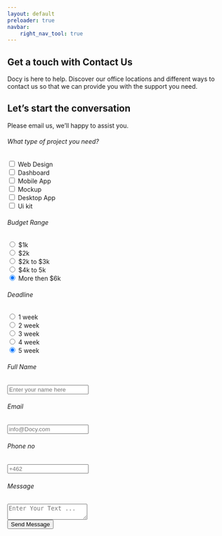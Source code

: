 ```yaml
---
layout: default
preloader: true
navbar:
    right_nav_tool: true
---
```


<div class="breadcrumb_area_three">
    <div class="container">
        <div class="breadcrumb_text">
            <h2>Get a touch with
                <span>Contact Us</span>
            </h2>
            <p>Docy is here to help. Discover our office locations and different ways to contact us so that we can provide you with the support you need.</p>
        </div>
    </div>
</div>
<section class="contact_area sec_pad">
    <div class="container">
        <div class="contact_info">
            <div class="section_title text-left">
                <h2 class="h_title wow fadeInUp">Let’s start the conversation</h2>
                <p>Please email us, we’ll happy to assist you.</p>
            </div>
            <form action="#" class="contact_form">
                <div class="form-group">
                    <h6>What type of project you need?</h6>
                    <div class="box_info">
                        <div class="form-check">
                            <input class="form-check-input" id="Checkone" type="checkbox">
                            <label class="form-check-label" for="Checkone">
                                Web Design
                            </label>
                        </div>
                        <div class="form-check">
                            <input class="form-check-input" id="Checktwo" type="checkbox">
                            <label class="form-check-label" for="Checktwo">
                                Dashboard
                            </label>
                        </div>
                        <div class="form-check">
                            <input class="form-check-input" id="Checkthree" type="checkbox">
                            <label class="form-check-label" for="Checkthree">
                                Mobile App
                            </label>
                        </div>
                        <div class="form-check">
                            <input class="form-check-input" id="Checkfour" type="checkbox">
                            <label class="form-check-label" for="Checkfour">
                                Mockup
                            </label>
                        </div>
                        <div class="form-check">
                            <input class="form-check-input" id="Checkfive" type="checkbox">
                            <label class="form-check-label" for="Checkfive">
                                Desktop App
                            </label>
                        </div>
                        <div class="form-check">
                            <input class="form-check-input" id="Checksix" type="checkbox">
                            <label class="form-check-label" for="Checksix">
                                Ui kit
                            </label>
                        </div>
                    </div>
                </div>
                <div class="form-group">
                    <h6>Budget Range</h6>
                    <div class="box_info">
                        <div class="form-check">
                            <input checked="" class="form-check-input" id="budgetOne" name="gridRadios" type="radio" value="option1">
                            <label class="form-check-label" for="budgetOne">
                                $1k
                            </label>
                        </div>
                        <div class="form-check">
                            <input checked="" class="form-check-input" id="budgetTwo" name="gridRadios" type="radio" value="option2">
                            <label class="form-check-label" for="budgetTwo">
                                $2k
                            </label>
                        </div>
                        <div class="form-check">
                            <input checked="" class="form-check-input" id="budgetThree" name="gridRadios" type="radio" value="option3">
                            <label class="form-check-label" for="budgetThree">
                                $2k to $3k
                            </label>
                        </div>
                        <div class="form-check">
                            <input checked="" class="form-check-input" id="budgetFour" name="gridRadios" type="radio" value="option4">
                            <label class="form-check-label" for="budgetFour">
                                $4k to 5k
                            </label>
                        </div>
                        <div class="form-check">
                            <input checked="" class="form-check-input" id="budgetFive" name="gridRadios" type="radio" value="option5">
                            <label class="form-check-label" for="budgetFive">
                                More then $6k
                            </label>
                        </div>
                    </div>
                </div>
                <div class="form-group">
                    <h6>Deadline</h6>
                    <div class="box_info">
                        <div class="form-check">
                            <input checked="" class="form-check-input" id="weekOne" name="Radios" type="radio" value="1">
                            <label class="form-check-label" for="weekOne">
                                1 week
                            </label>
                        </div>
                        <div class="form-check">
                            <input checked="" class="form-check-input" id="weekTwo" name="Radios" type="radio" value="2">
                            <label class="form-check-label" for="weekTwo">
                                2 week
                            </label>
                        </div>
                        <div class="form-check">
                            <input checked="" class="form-check-input" id="weekThree" name="Radios" type="radio" value="3">
                            <label class="form-check-label" for="weekThree">
                                3 week
                            </label>
                        </div>
                        <div class="form-check">
                            <input checked="" class="form-check-input" id="weekFour" name="Radios" type="radio" value="4">
                            <label class="form-check-label" for="weekFour">
                                4 week
                            </label>
                        </div>
                        <div class="form-check">
                            <input checked="" class="form-check-input" id="weekFive" name="Radios" type="radio" value="5">
                            <label class="form-check-label" for="weekFive">
                                5 week
                            </label>
                        </div>
                    </div>
                </div>
                <div class="row contact_fill">
                    <div class="col-lg-4 form-group">
                        <h6>Full Name</h6>
                        <input class="form-control" id="name" name="name" placeholder="Enter your name here" type="text">
                    </div>
                    <div class="col-lg-4 form-group">
                        <h6>Email</h6>
                        <input class="form-control" id="email" name="email" placeholder="info@Docy.com" type="email">
                    </div>
                    <div class="col-lg-4 form-group">
                        <h6>Phone no</h6>
                        <input class="form-control" id="phone" name="tel" placeholder="+462" type="tel">
                    </div>
                    <div class="col-lg-12 form-group">
                        <h6>Message</h6>
                        <textarea class="form-control message" id="message" placeholder="Enter Your Text ..."></textarea>
                    </div>
                    <div class="col-lg-12 form-group">
                        <button class="btn action_btn thm_btn" type="submit">Send Message</button>
                    </div>
                </div>
            </form>
        </div>
    </div>
</section>
